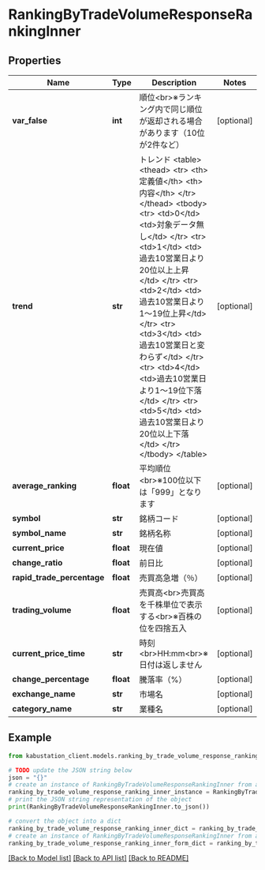 # RankingByTradeVolumeResponseRankingInner


## Properties

Name | Type | Description | Notes
------------ | ------------- | ------------- | -------------
**var_false** | **int** | 順位&lt;br&gt;※ランキング内で同じ順位が返却される場合があります（10位が2件など） | [optional] 
**trend** | **str** | トレンド &lt;table&gt;     &lt;thead&gt;         &lt;tr&gt;             &lt;th&gt;定義値&lt;/th&gt;             &lt;th&gt;内容&lt;/th&gt;         &lt;/tr&gt;     &lt;/thead&gt;     &lt;tbody&gt;         &lt;tr&gt;             &lt;td&gt;0&lt;/td&gt;             &lt;td&gt;対象データ無し&lt;/td&gt;         &lt;/tr&gt;         &lt;tr&gt;             &lt;td&gt;1&lt;/td&gt;             &lt;td&gt;過去10営業日より20位以上上昇&lt;/td&gt;         &lt;/tr&gt;         &lt;tr&gt;             &lt;td&gt;2&lt;/td&gt;             &lt;td&gt;過去10営業日より1～19位上昇&lt;/td&gt;         &lt;/tr&gt;         &lt;tr&gt;             &lt;td&gt;3&lt;/td&gt;             &lt;td&gt;過去10営業日と変わらず&lt;/td&gt;         &lt;/tr&gt;         &lt;tr&gt;             &lt;td&gt;4&lt;/td&gt;             &lt;td&gt;過去10営業日より1～19位下落&lt;/td&gt;         &lt;/tr&gt;         &lt;tr&gt;             &lt;td&gt;5&lt;/td&gt;             &lt;td&gt;過去10営業日より20位以上下落&lt;/td&gt;         &lt;/tr&gt;     &lt;/tbody&gt; &lt;/table&gt; | [optional] 
**average_ranking** | **float** | 平均順位&lt;br&gt;※100位以下は「999」となります | [optional] 
**symbol** | **str** | 銘柄コード | [optional] 
**symbol_name** | **str** | 銘柄名称 | [optional] 
**current_price** | **float** | 現在値 | [optional] 
**change_ratio** | **float** | 前日比 | [optional] 
**rapid_trade_percentage** | **float** | 売買高急増（％） | [optional] 
**trading_volume** | **float** | 売買高&lt;br&gt;売買高を千株単位で表示する&lt;br&gt;※百株の位を四捨五入 | [optional] 
**current_price_time** | **str** | 時刻&lt;br&gt;HH:mm&lt;br&gt;※日付は返しません | [optional] 
**change_percentage** | **float** | 騰落率（%） | [optional] 
**exchange_name** | **str** | 市場名 | [optional] 
**category_name** | **str** | 業種名 | [optional] 

## Example

```python
from kabustation_client.models.ranking_by_trade_volume_response_ranking_inner import RankingByTradeVolumeResponseRankingInner

# TODO update the JSON string below
json = "{}"
# create an instance of RankingByTradeVolumeResponseRankingInner from a JSON string
ranking_by_trade_volume_response_ranking_inner_instance = RankingByTradeVolumeResponseRankingInner.from_json(json)
# print the JSON string representation of the object
print(RankingByTradeVolumeResponseRankingInner.to_json())

# convert the object into a dict
ranking_by_trade_volume_response_ranking_inner_dict = ranking_by_trade_volume_response_ranking_inner_instance.to_dict()
# create an instance of RankingByTradeVolumeResponseRankingInner from a dict
ranking_by_trade_volume_response_ranking_inner_form_dict = ranking_by_trade_volume_response_ranking_inner.from_dict(ranking_by_trade_volume_response_ranking_inner_dict)
```
[[Back to Model list]](../README.md#documentation-for-models) [[Back to API list]](../README.md#documentation-for-api-endpoints) [[Back to README]](../README.md)


